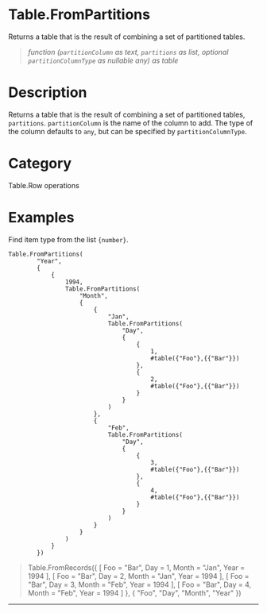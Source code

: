 # Table.FromPartitions
Returns a table that is the result of combining a set of partitioned tables.
> _function (<code>partitionColumn</code> as text, <code>partitions</code> as list, optional <code>partitionColumnType</code> as nullable any) as table_

# Description 
Returns a table that is the result of combining a set of partitioned tables, <code>partitions</code>. <code>partitionColumn</code> is the name of the column to add. The type of the column defaults to <code>any</code>, but can be specified by <code>partitionColumnType</code>.
# Category 
Table.Row operations
# Examples 
Find item type from the list <code>{number}</code>.
```
Table.FromPartitions(
        "Year", 
        {
            {
                1994,
                Table.FromPartitions(
                    "Month",
                    {
                        {
                            "Jan",
                            Table.FromPartitions(
                                "Day",
                                {
                                    {
                                        1,
                                        #table({"Foo"},{{"Bar"}})
                                    },
                                    {
                                        2,
                                        #table({"Foo"},{{"Bar"}})
                                    }
                                }
                            )
                        },
                        {
                            "Feb",
                            Table.FromPartitions(
                                "Day",
                                {
                                    {
                                        3,
                                        #table({"Foo"},{{"Bar"}})
                                    },
                                    {
                                        4,
                                        #table({"Foo"},{{"Bar"}})
                                    }
                                }
                            )
                        }
                    }
                )
            }
        })

```
> Table.FromRecords({ [
        Foo = "Bar",
        Day = 1,
        Month = "Jan",
        Year = 1994
    ], [
        Foo = "Bar",
        Day = 2,
        Month = "Jan",
        Year = 1994
    ], [
        Foo = "Bar",
        Day = 3,
        Month = "Feb",
        Year = 1994
    ], [
        Foo = "Bar",
        Day = 4,
        Month = "Feb",
        Year = 1994
    ]
}, {
    "Foo",
    "Day",
    "Month",
    "Year"
})
***
